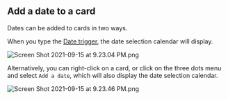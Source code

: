 ## Add a date to a card

Dates can be added to cards in two ways.

When you type the [Date trigger](../Settings/Date%20trigger.md), the date selection calendar will display.

<img alt="Screen Shot 2021-09-15 at 9.23.04 PM.png" srcset="/obsidian-kanban/Assets/Screen%20Shot%202021-09-15%20at%209.23.04%20PM.png 2x">

Alternatively, you can right-click on a card, or click on the three dots menu and select `Add a date`, which will also display the date selection calendar.

<img alt="Screen Shot 2021-09-15 at 9.23.46 PM.png" srcset="/obsidian-kanban/Assets/Screen%20Shot%202021-09-15%20at%209.23.46%20PM.png 2x">
